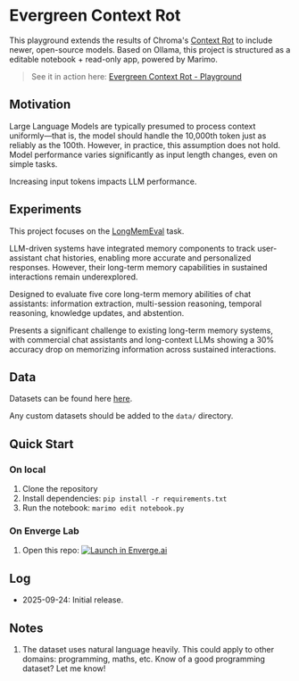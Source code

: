 # Evergreen Context Rot

This playground extends the results of Chroma's [Context Rot](https://research.trychroma.com/context-rot) to include newer, open-source models.
Based on Ollama, this project is structured as a editable notebook + read-only app, powered by Marimo.

> See it in action here: [Evergreen Context Rot - Playground](https://lab.enverge.ai/notebook/sh5d1d09b1c4132b8150031b68d22604e3/)

## Motivation

Large Language Models are typically presumed to process context uniformly—that is, the model should handle the 10,000th token just as reliably as the 100th. However, in practice, this assumption does not hold. Model performance varies significantly as input length changes, even on simple tasks.

Increasing input tokens impacts LLM performance.

## Experiments

This project focuses on the [LongMemEval](https://arxiv.org/abs/2410.10813) task.

LLM-driven systems have integrated memory components to track user-assistant chat histories, enabling more accurate and personalized responses. However, their long-term memory capabilities in sustained interactions remain underexplored.

Designed to evaluate five core long-term memory abilities of chat assistants: information extraction, multi-session reasoning, temporal reasoning, knowledge updates, and abstention. 

Presents a significant challenge to existing long-term memory systems, with commercial chat assistants and long-context LLMs showing a 30% accuracy drop on memorizing information across sustained interactions.

## Data

Datasets can be found here [here](https://drive.google.com/drive/folders/1FuOysriSotnYasJUbZJzn31SWt85_3yf?usp=drive_link).

Any custom datasets should be added to the `data/` directory.

## Quick Start

### On local

1. Clone the repository
2. Install dependencies: `pip install -r requirements.txt`
3. Run the notebook: `marimo edit notebook.py`

### On Enverge Lab

1. Open this repo: [![Launch in Enverge.ai](https://lab.enverge.ai/assets/enverge-shield.svg)](http://lab.enverge.ai/open?repo=git@github.com:Enverge-Labs/evergreen-context-rot.git&notebook=notebook.py)


## Log

- 2025-09-24: Initial release.

## Notes

1. The dataset uses natural language heavily. This could apply to other domains: programming, maths, etc. Know of a good programming dataset? Let me know! 